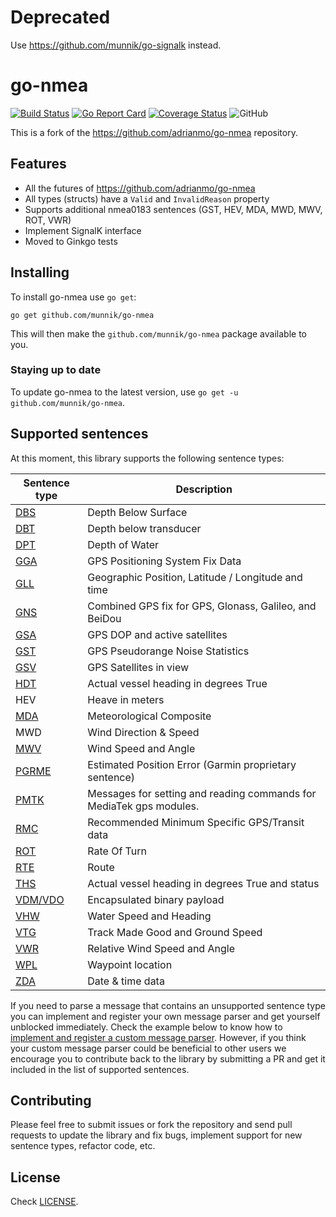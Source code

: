 # Deprecated
Use https://github.com/munnik/go-signalk instead.

# go-nmea

[![Build Status](https://github.com/munnik/go-nmea/actions/workflows/go.yml/badge.svg)](https://github.com/munnik/go-nmea/actions/workflows/go.yml) [![Go Report Card](https://goreportcard.com/badge/github.com/munnik/go-nmea)](https://goreportcard.com/report/github.com/munnik/go-nmea) [![Coverage Status](https://coveralls.io/repos/github/munnik/go-nmea/badge.svg?branch=master)](https://coveralls.io/github/munnik/go-nmea?branch=master) ![GitHub](https://img.shields.io/github/license/munnik/go-nmea)

This is a fork of the https://github.com/adrianmo/go-nmea repository.

## Features

- All the futures of https://github.com/adrianmo/go-nmea
- All types (structs) have a `Valid` and `InvalidReason` property
- Supports additional nmea0183 sentences (GST, HEV, MDA, MWD, MWV, ROT, VWR)
- Implement SignalK interface
- Moved to Ginkgo tests

## Installing

To install go-nmea use `go get`:

```
go get github.com/munnik/go-nmea
```

This will then make the `github.com/munnik/go-nmea` package available to you.

### Staying up to date

To update go-nmea to the latest version, use `go get -u github.com/munnik/go-nmea`.

## Supported sentences

At this moment, this library supports the following sentence types:

| Sentence type                                                                       | Description                                                         |
| ----------------------------------------------------------------------------------- | ------------------------------------------------------------------- |
| [DBS](https://gpsd.gitlab.io/gpsd/NMEA.html#_dbs_depth_below_surface)               | Depth Below Surface                                                 |
| [DBT](https://gpsd.gitlab.io/gpsd/NMEA.html#_dbt_depth_below_transducer)            | Depth below transducer                                              |
| [DPT](https://gpsd.gitlab.io/gpsd/NMEA.html#_dpt_depth_of_water)                    | Depth of Water                                                      |
| [GGA](http://aprs.gids.nl/nmea/#gga)                                                | GPS Positioning System Fix Data                                     |
| [GLL](http://aprs.gids.nl/nmea/#gll)                                                | Geographic Position, Latitude / Longitude and time                  |
| [GNS](https://www.trimble.com/oem_receiverhelp/v4.44/en/NMEA-0183messages_GNS.html) | Combined GPS fix for GPS, Glonass, Galileo, and BeiDou              |
| [GSA](http://aprs.gids.nl/nmea/#gsa)                                                | GPS DOP and active satellites                                       |
| [GST](https://gpsd.gitlab.io/gpsd/NMEA.html#_gst_gps_pseudorange_noise_statistics)  | GPS Pseudorange Noise Statistics                                    |
| [GSV](http://aprs.gids.nl/nmea/#gsv)                                                | GPS Satellites in view                                              |
| [HDT](http://aprs.gids.nl/nmea/#hdt)                                                | Actual vessel heading in degrees True                               |
| HEV                                                                                 | Heave in meters                                                     |
| [MDA](https://gpsd.gitlab.io/gpsd/NMEA.html#_mda_meteorological_composite)          | Meteorological Composite                                            |
| MWD                                                                                 | Wind Direction & Speed                                              |
| [MWV](https://gpsd.gitlab.io/gpsd/NMEA.html#_mwv_wind_speed_and_angle)              | Wind Speed and Angle                                                |
| [PGRME](http://aprs.gids.nl/nmea/#rme)                                              | Estimated Position Error (Garmin proprietary sentence)              |
| [PMTK](https://www.rhydolabz.com/documents/25/PMTK_A11.pdf)                         | Messages for setting and reading commands for MediaTek gps modules. |
| [RMC](http://aprs.gids.nl/nmea/#rmc)                                                | Recommended Minimum Specific GPS/Transit data                       |
| [ROT](https://gpsd.gitlab.io/gpsd/NMEA.html#_rot_rate_of_turn)                      | Rate Of Turn                                                        |
| [RTE](http://aprs.gids.nl/nmea/#rte)                                                | Route                                                               |
| [THS](http://www.nuovamarea.net/pytheas_9.html)                                     | Actual vessel heading in degrees True and status                    |
| [VDM/VDO](http://catb.org/gpsd/AIVDM.html)                                          | Encapsulated binary payload                                         |
| [VHW](https://www.tronico.fi/OH6NT/docs/NMEA0183.pdf)                               | Water Speed and Heading                                             |
| [VTG](http://aprs.gids.nl/nmea/#vtg)                                                | Track Made Good and Ground Speed                                    |
| [VWR](https://gpsd.gitlab.io/gpsd/NMEA.html#_vwr_relative_wind_speed_and_angle)     | Relative Wind Speed and Angle                                       |
| [WPL](http://aprs.gids.nl/nmea/#wpl)                                                | Waypoint location                                                   |
| [ZDA](http://aprs.gids.nl/nmea/#zda)                                                | Date & time data                                                    |


If you need to parse a message that contains an unsupported sentence type you can implement and register your own message parser and get yourself unblocked immediately. Check the example below to know how to [implement and register a custom message parser](#custom-message-parsing). However, if you think your custom message parser could be beneficial to other users we encourage you to contribute back to the library by submitting a PR and get it included in the list of supported sentences.

## Contributing

Please feel free to submit issues or fork the repository and send pull requests to update the library and fix bugs, implement support for new sentence types, refactor code, etc.

## License

Check [LICENSE](LICENSE).
